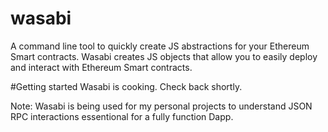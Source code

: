 # wasabi
A command line tool to quickly create JS abstractions for your Ethereum Smart contracts. Wasabi creates JS objects that allow you to easily deploy and interact with Ethereum Smart contracts.

#Getting started
Wasabi is cooking. Check back shortly.

Note: Wasabi is being used for my personal projects to understand JSON RPC interactions essentional for a fully function Dapp.
